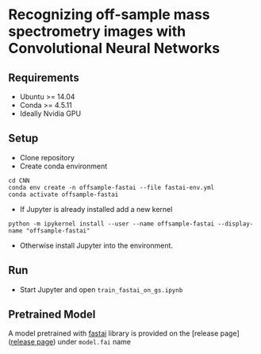 # Recognizing off-sample mass spectrometry images with Convolutional Neural Networks

## Requirements

* Ubuntu >= 14.04
* Conda >= 4.5.11
* Ideally Nvidia GPU

## Setup

* Clone repository
* Create conda environment

```
cd CNN
conda env create -n offsample-fastai --file fastai-env.yml
conda activate offsample-fastai
```

* If Jupyter is already installed add a new kernel

```
python -m ipykernel install --user --name offsample-fastai --display-name "offsample-fastai"
```

* Otherwise install Jupyter into the environment.

## Run

* Start Jupyter and open `train_fastai_on_gs.ipynb`

## Pretrained Model

A model pretrained with [fastai](https://docs.fast.ai) library is provided on the
[release page]([release page](https://github.com/metaspace2020/offsample/releases/tag/0.1))
under `model.fai` name